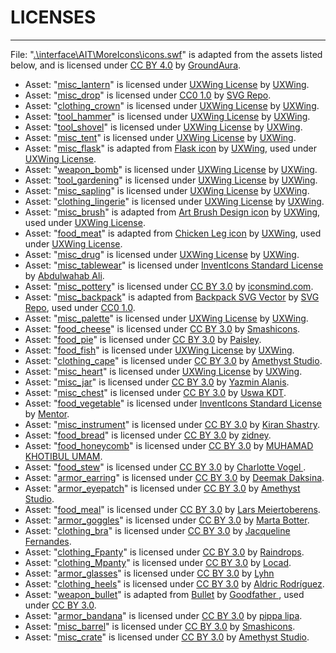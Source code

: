 # LICENSES

---

File: "[.\interface\AIT\MoreIcons\icons.swf](https://www.nexusmods.com/skyrimspecialedition/mods/80852)" is adapted from the assets listed below, and is licensed under [CC BY 4.0](https://creativecommons.org/licenses/by/4.0/) by [GroundAura](https://www.nexusmods.com/users/97658973).

- Asset: "[misc_lantern](https://uxwing.com/lantern-icon/)" is licensed under [UXWing License](https://uxwing.com/license/) by [UXWing](https://uxwing.com/).
- Asset: "[misc_drop](https://www.svgrepo.com/svg/95804/drop-shape)" is licensed under [CC0 1.0](https://creativecommons.org/publicdomain/zero/1.0/) by [SVG Repo](https://www.svgrepo.com/).
- Asset: "[clothing_crown](https://uxwing.com/crown-icon/)" is licensed under [UXWing License](https://uxwing.com/license/) by [UXWing](https://uxwing.com/).
- Asset: "[tool_hammer](https://uxwing.com/hammer-icon/)" is licensed under [UXWing License](https://uxwing.com/license/) by [UXWing](https://uxwing.com/).
- Asset: "[tool_shovel](https://uxwing.com/shovel-icon/)" is licensed under [UXWing License](https://uxwing.com/license/) by [UXWing](https://uxwing.com/).
- Asset: "[misc_tent](https://uxwing.com/tent-icon/)" is licensed under [UXWing License](https://uxwing.com/license/) by [UXWing](https://uxwing.com/).
- Asset: "[misc_flask](https://www.nexusmods.com/skyrimspecialedition/mods/80852)" is adapted from [Flask icon](https://uxwing.com/flask-icon/) by [UXWing](https://uxwing.com/), used under [UXWing License](https://uxwing.com/license/).
- Asset: "[weapon_bomb](https://uxwing.com/bomb-icon/)" is licensed under [UXWing License](https://uxwing.com/license/) by [UXWing](https://uxwing.com/).
- Asset: "[tool_gardening](https://uxwing.com/gardening-farming-icon/)" is licensed under [UXWing License](https://uxwing.com/license/) by [UXWing](https://uxwing.com/).
- Asset: "[misc_sapling](https://uxwing.com/seedling-icon/)" is licensed under [UXWing License](https://uxwing.com/license/) by [UXWing](https://uxwing.com/).
- Asset: "[clothing_lingerie](https://uxwing.com/swimwear-swimsuit-icon/)" is licensed under [UXWing License](https://uxwing.com/license/) by [UXWing](https://uxwing.com/).
- Asset: "[misc_brush](https://www.nexusmods.com/skyrimspecialedition/mods/80852)" is adapted from [Art Brush Design icon](https://uxwing.com/art-brush-design-icon/) by [UXWing](https://uxwing.com/), used under [UXWing License](https://uxwing.com/license/).
- Asset: "[food_meat](https://www.nexusmods.com/skyrimspecialedition/mods/80852)" is adapted from [Chicken Leg icon](https://uxwing.com/chicken-leg-icon/) by [UXWing](https://uxwing.com/), used under [UXWing License](https://uxwing.com/license/).
- Asset: "[misc_drug](https://uxwing.com/bong-icon/)" is licensed under [UXWing License](https://uxwing.com/license/) by [UXWing](https://uxwing.com/).
- Asset: "[misc_tablewear](https://www.inventicons.com/icon/cutlery-38883)" is licensed under [InventIcons Standard License](https://www.inventicons.com/license) by [Abdulwahab Ali](https://www.inventicons.com/abdulwahab).
- Asset: "[misc_pottery](https://thenounproject.com/icon/vase-73269/)" is licensed under [CC BY 3.0](https://creativecommons.org/licenses/by/3.0/) by [iconsmind.com](https://thenounproject.com/imicons/).
- Asset: "[misc_backpack](https://www.nexusmods.com/skyrimspecialedition/mods/80852)" is adapted from [Backpack SVG Vector](https://www.svgrepo.com/svg/118604/backpack) by [SVG Repo](https://www.svgrepo.com/), used under [CC0 1.0](https://creativecommons.org/publicdomain/zero/1.0/).
- Asset: "[misc_palette](https://uxwing.com/paint-palette-icon/)" is licensed under [UXWing License](https://uxwing.com/license/) by [UXWing](https://uxwing.com/).
- Asset: "[food_cheese](https://thenounproject.com/icon/cheese-275338/)" is licensed under [CC BY 3.0](https://creativecommons.org/licenses/by/3.0/) by [Smashicons](https://thenounproject.com/smashicons/).
- Asset: "[food_pie](https://thenounproject.com/icon/pie-1883691/)" is licensed under [CC BY 3.0](https://creativecommons.org/licenses/by/3.0/) by [Paisley](https://thenounproject.com/paisley.299/).
- Asset: "[food_fish](https://uxwing.com/fish-icon/)" is licensed under [UXWing License](https://uxwing.com/license/) by [UXWing](https://uxwing.com/).
- Asset: "[clothing_cape](https://thenounproject.com/icon/haircut-cape-4665176/)" is licensed under [CC BY 3.0](https://creativecommons.org/licenses/by/3.0/) by [Amethyst Studio](https://thenounproject.com/AmethystStudio/).
- Asset: "[misc_heart](https://uxwing.com/heart-icon/)" is licensed under [UXWing License](https://uxwing.com/license/) by [UXWing](https://uxwing.com/).
- Asset: "[misc_jar](https://thenounproject.com/icon/jar-311927/)" is licensed under [CC BY 3.0](https://creativecommons.org/licenses/by/3.0/) by [Yazmin Alanis](https://thenounproject.com/yalanis/).
- Asset: "[misc_chest](https://thenounproject.com/icon/treasure-4737069/)" is licensed under [CC BY 3.0](https://creativecommons.org/licenses/by/3.0/) by [Uswa KDT](https://thenounproject.com/captainbuggy0/).
- Asset: "[food_vegetable](https://www.inventicons.com/icon/cabbage-49247)" is licensed under [InventIcons Standard License](https://www.inventicons.com/license) by [Mentor](https://www.inventicons.com/mentor).
- Asset: "[misc_instrument](https://thenounproject.com/icon/lute-2163068/)" is licensed under [CC BY 3.0](https://creativecommons.org/licenses/by/3.0/) by [Kiran Shastry](https://thenounproject.com/kiran.s1507/).
- Asset: "[food_bread](https://thenounproject.com/icon/bread-1260296/)" is licensed under [CC BY 3.0](https://creativecommons.org/licenses/by/3.0/) by [zidney](https://thenounproject.com/zidney0721/).
- Asset: "[food_honeycomb](https://thenounproject.com/icon/honeycomb-4216493/)" is licensed under [CC BY 3.0](https://creativecommons.org/licenses/by/3.0/) by [MUHAMAD KHOTIBUL UMAM](https://thenounproject.com/muhamadkhotibulumam98/).
- Asset: "[food_stew](https://thenounproject.com/icon/bowl-7120/)" is licensed under [CC BY 3.0](https://creativecommons.org/licenses/by/3.0/) by [Charlotte Vogel
](https://thenounproject.com/Charlotte/).
- Asset: "[armor_earring](https://thenounproject.com/icon/earring-2128080/)" is licensed under [CC BY 3.0](https://creativecommons.org/licenses/by/3.0/) by [Deemak Daksina](https://thenounproject.com/deemakdaksina/).
- Asset: "[armor_eyepatch](https://thenounproject.com/icon/eyepatch-5098591/)" is licensed under [CC BY 3.0](https://creativecommons.org/licenses/by/3.0/) by [Amethyst Studio](https://thenounproject.com/AmethystStudio/).
- Asset: "[food_meal](https://thenounproject.com/icon/meal-4623712/)" is licensed under [CC BY 3.0](https://creativecommons.org/licenses/by/3.0/) by [Lars Meiertoberens](https://thenounproject.com/lars.online/).
- Asset: "[armor_goggles](https://thenounproject.com/icon/goggles-1655013/)" is licensed under [CC BY 3.0](https://creativecommons.org/licenses/by/3.0/) by [Marta Botter](https://thenounproject.com/marta.botter.3/).
- Asset: "[clothing_bra](https://thenounproject.com/icon/bra-634466/)" is licensed under [CC BY 3.0](https://creativecommons.org/licenses/by/3.0/) by [Jacqueline Fernandes](https://thenounproject.com/jacquelinefernandes/).
- Asset: "[clothing_Fpanty](https://thenounproject.com/icon/panty-1817763/)" is licensed under [CC BY 3.0](https://creativecommons.org/licenses/by/3.0/) by [Raindrops](https://thenounproject.com/deepthibevoori.1997/).
- Asset: "[clothing_Mpanty](https://thenounproject.com/icon/underwear-1419388/)" is licensed under [CC BY 3.0](https://creativecommons.org/licenses/by/3.0/) by [Locad](https://thenounproject.com/luke.locad/).
- Asset: "[armor_glasses](https://thenounproject.com/icon/glasses-2054421/)" is licensed under [CC BY 3.0](https://creativecommons.org/licenses/by/3.0/) by [Lyhn](https://thenounproject.com/b_nhy/)
- Asset: "[clothing_heels](https://thenounproject.com/icon/heels-812990/)" is licensed under [CC BY 3.0](https://creativecommons.org/licenses/by/3.0/) by [Aldric Rodríguez](https://thenounproject.com/aldricroib2/).
- Asset: "[weapon_bullet](https://www.nexusmods.com/skyrimspecialedition/mods/80852)" is adapted from [Bullet](https://thenounproject.com/icon/bullet-321497/) by [Goodfather
](https://thenounproject.com/goodfather/), used under [CC BY 3.0](https://creativecommons.org/licenses/by/3.0/).
- Asset: "[armor_bandana](https://thenounproject.com/icon/bandana-14330/)" is licensed under [CC BY 3.0](https://creativecommons.org/licenses/by/3.0/) by [pippa lipa](https://thenounproject.com/pippalipa/).
- Asset: "[misc_barrel](https://thenounproject.com/icon/beer-keg-275926/)" is licensed under [CC BY 3.0](https://creativecommons.org/licenses/by/3.0/) by [Smashicons](https://thenounproject.com/smashicons/).
- Asset: "[misc_crate](https://thenounproject.com/icon/crate-5099755/)" is licensed under [CC BY 3.0](https://creativecommons.org/licenses/by/3.0/) by [Amethyst Studio](https://thenounproject.com/AmethystStudio/).
